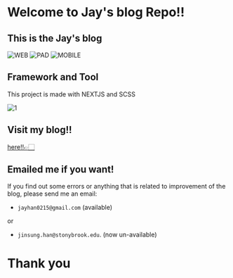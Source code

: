 # Welcome to Jay's blog Repo!!

## This is the Jay's blog

![WEB](https://github.com/jinscodes/Blog_nextJS/assets/87598134/1e989f1f-5d39-4b1a-b94d-b3c358ad5015)
![PAD](https://github.com/jinscodes/Blog_nextJS/assets/87598134/276e026d-de54-470c-adb1-c325c0c654b2)
![MOBILE](https://github.com/jinscodes/Blog_nextJS/assets/87598134/d937e8d9-2535-453c-b118-acdc8a34e207)

## Framework and Tool

This project is made with NEXTJS and SCSS

![1](https://github.com/jinscodes/Blog_nextJS/assets/87598134/d6923097-827a-43bb-896d-dbc5c72fdda3)

## Visit my blog!! 

[here!!👉🏻](https://jay-h-blog.vercel.app/)

## Emailed me if you want!

If you find out some errors or anything that is related to improvement of the blog, please send me an email:

- `jayhan0215@gmail.com` (available)

 or 
 
- `jinsung.han@stonybrook.edu`. (now un-available)

# Thank you